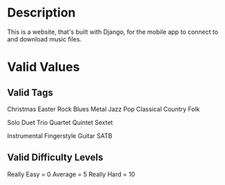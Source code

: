 # Description

This is a website, that's built with Django, for the mobile app to connect to and download music files.

# Valid Values

## Valid Tags

Christmas
Easter
Rock
Blues
Metal
Jazz
Pop
Classical
Country
Folk

Solo
Duet
Trio
Quartet
Quintet
Sextet

Instrumental
Fingerstyle Guitar
SATB

## Valid Difficulty Levels

Really Easy = 0
Average = 5
Really Hard = 10
